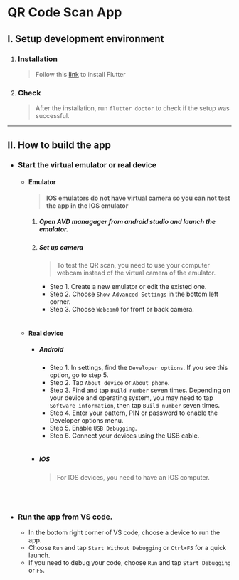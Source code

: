 # QR Code Scan App

## I. Setup development environment
1. ### Installation
   > Follow this [link](https://flutter.dev/docs/get-started/install) to install Flutter
    

2. ### Check
   > After the installation, run `flutter doctor` to check if the setup was successful.
<hr>
		
## II. How to build the app
- ### Start the virtual emulator or real device
    - #### **Emulator**
        > **IOS emulators do not have virtual camera so you can not test the app in the IOS emulator**
        1. ##### Open AVD managager from android studio and launch the emulator.
        2. ##### Set up camera
           > To test the QR scan, you need to use your computer webcam instead of the virtual camera of the emulator.
           - Step 1. Create a new emulator or edit the existed one.
           - Step 2. Choose `Show Advanced Settings` in the bottom left corner.
           - Step 3. Choose `Webcam0` for front or back camera.<br/><br/>


   - #### **Real device**
        - ##### Android
          - Step 1. In settings, find the `Developer options`.
              If you see this option, go to step 5.
          - Step 2. Tap `About device` or `About phone`.
          - Step 3. Find and tap `Build number` seven times.
              Depending on your device and operating system, you may need to tap `Software information`, then tap `Build number` seven times.
          - Step 4. Enter your pattern, PIN or password to enable the Developer options menu.
          - Step 5. Enable `USB Debugging`.
          - Step 6. Connect your devices using the USB cable.<br/><br/>

        - ##### IOS
           > For IOS devices, you need to have an IOS computer.

<br/><br/>


- ### Run the app from VS code.
  - In the bottom right corner of VS code, choose a device to run the app.
  - Choose `Run` and tap `Start Without Debugging` or `Ctrl+F5` for a quick launch.
  - If you need to debug your code, choose `Run` and tap `Start Debugging` or `F5`.
